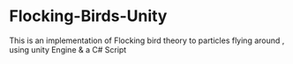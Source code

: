 # Flocking-Birds-Unity
This is an implementation of Flocking bird theory to particles flying around , using unity Engine & a C# Script

